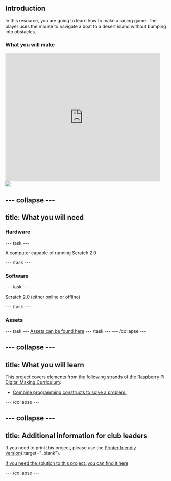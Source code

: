## Introduction

In this resource, you are going to learn how to make a racing game. The player uses the mouse to navigate a boat to a desert island without bumping into obstacles.

### What you will make

<div class="scratch-preview">
  <iframe allowtransparency="true" width="485" height="402" src="https://scratch.mit.edu/projects/embed/63957956/?autostart=false" frameborder="0"></iframe>
  <img src="images/boat-final.png">
</div>

--- collapse ---
---
title: What you will need
---

### Hardware

--- task ---

A computer capable of running Scratch 2.0

--- /task ---

### Software

--- task ---

Scratch 2.0 (either [online](https://scratch.mit.edu/projects/editor/) or [offline](https://scratch.mit.edu/scratch2download/))

--- /task ---

### Assets

--- task ---
[Assets can be found here](http://rpf.io/boat-race-resources)
--- /task ---
--- /collapse ---

--- collapse ---
---
title: What you will learn
---

This project covers elements from the following strands of the [Raspberry Pi Digital Making Curriculum](http://rpf.io/curriculum):

+ [Combine programming constructs to solve a problem.](https://www.raspberrypi.org/curriculum/programming/builder)

--- /collapse ---

--- collapse ---
---
title: Additional information for club leaders
---
If you need to print this project, please use the [Printer friendly version](https://projects.raspberrypi.org/en/projects/boat-race/print){:target="_blank"}.

[If you need the solution to this project, you can find it here](http://rpf.io/boat-race-solutions)

--- /collapse ---



